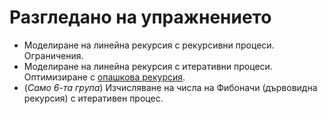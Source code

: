Разгледано на упражнението
==========================

* Моделиране на линейна рекурсия с рекурсивни процеси. Ограничения.
* Моделиране на линейна рекурсия с итеративни процеси. Оптимизиране с [опашкова рекурсия](http://en.wikipedia.org/wiki/Tail_call).
* (_Само 6-та група_) Изчисляване на числа на Фибоначи (дървовидна рекурсия) с итеративен процес.
